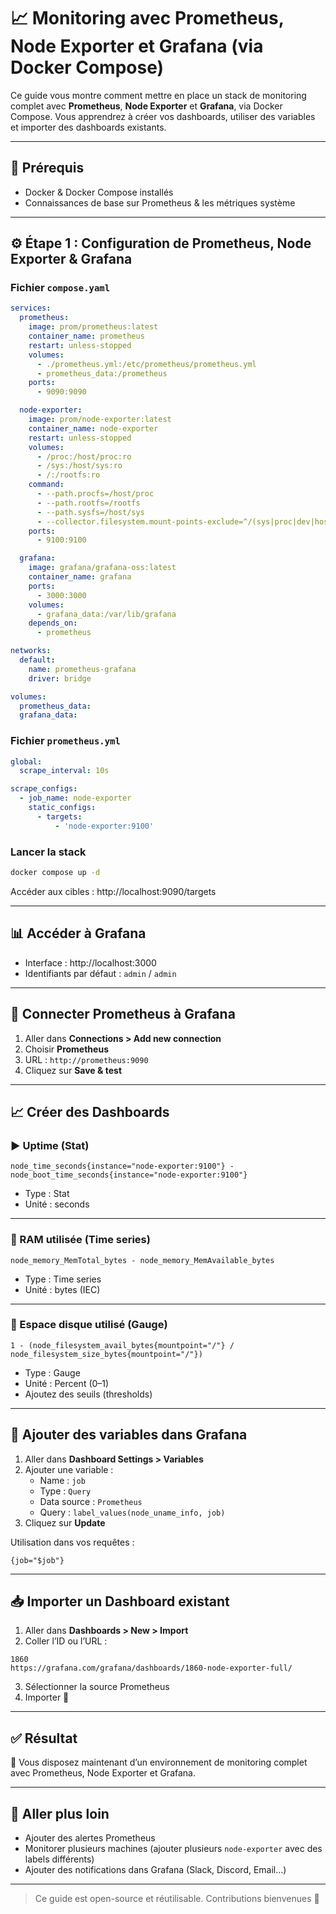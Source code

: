 # 📈 Monitoring avec Prometheus, Node Exporter et Grafana (via Docker Compose)

Ce guide vous montre comment mettre en place un stack de monitoring complet avec **Prometheus**, **Node Exporter** et **Grafana**, via Docker Compose. Vous apprendrez à créer vos dashboards, utiliser des variables et importer des dashboards existants.

---

## 🧰 Prérequis

- Docker & Docker Compose installés
- Connaissances de base sur Prometheus & les métriques système

---

## ⚙️ Étape 1 : Configuration de Prometheus, Node Exporter & Grafana

### Fichier `compose.yaml`

```yaml
services:
  prometheus:
    image: prom/prometheus:latest
    container_name: prometheus
    restart: unless-stopped
    volumes:
      - ./prometheus.yml:/etc/prometheus/prometheus.yml
      - prometheus_data:/prometheus
    ports:
      - 9090:9090

  node-exporter:
    image: prom/node-exporter:latest
    container_name: node-exporter
    restart: unless-stopped
    volumes:
      - /proc:/host/proc:ro
      - /sys:/host/sys:ro
      - /:/rootfs:ro
    command:
      - --path.procfs=/host/proc
      - --path.rootfs=/rootfs
      - --path.sysfs=/host/sys
      - --collector.filesystem.mount-points-exclude=^/(sys|proc|dev|host|etc)($$|/)
    ports:
      - 9100:9100

  grafana:
    image: grafana/grafana-oss:latest
    container_name: grafana
    ports:
      - 3000:3000
    volumes:
      - grafana_data:/var/lib/grafana
    depends_on:
      - prometheus

networks:
  default:
    name: prometheus-grafana
    driver: bridge

volumes:
  prometheus_data:
  grafana_data:
```

### Fichier `prometheus.yml`

```yaml
global:
  scrape_interval: 10s

scrape_configs:
  - job_name: node-exporter
    static_configs:
      - targets:
          - 'node-exporter:9100'
```

### Lancer la stack

```bash
docker compose up -d
```

Accéder aux cibles : http://localhost:9090/targets

---

## 📊 Accéder à Grafana

- Interface : http://localhost:3000
- Identifiants par défaut : `admin` / `admin`

---

## 🔗 Connecter Prometheus à Grafana

1. Aller dans **Connections > Add new connection**
2. Choisir **Prometheus**
3. URL : `http://prometheus:9090`
4. Cliquez sur **Save & test**

---

## 📈 Créer des Dashboards

### ▶️ Uptime (Stat)

```promql
node_time_seconds{instance="node-exporter:9100"} - node_boot_time_seconds{instance="node-exporter:9100"}
```

- Type : Stat  
- Unité : seconds

---

### 🧠 RAM utilisée (Time series)

```promql
node_memory_MemTotal_bytes - node_memory_MemAvailable_bytes
```

- Type : Time series  
- Unité : bytes (IEC)

---

### 💽 Espace disque utilisé (Gauge)

```promql
1 - (node_filesystem_avail_bytes{mountpoint="/"} / node_filesystem_size_bytes{mountpoint="/"})
```

- Type : Gauge  
- Unité : Percent (0–1)  
- Ajoutez des seuils (thresholds)

---

## 🧩 Ajouter des variables dans Grafana

1. Aller dans **Dashboard Settings > Variables**
2. Ajouter une variable :
   - Name : `job`
   - Type : `Query`
   - Data source : `Prometheus`
   - Query : `label_values(node_uname_info, job)`
3. Cliquez sur **Update**

Utilisation dans vos requêtes :

```promql
{job="$job"}
```

---

## 📥 Importer un Dashboard existant

1. Aller dans **Dashboards > New > Import**
2. Coller l’ID ou l’URL :

```
1860
https://grafana.com/grafana/dashboards/1860-node-exporter-full/
```

3. Sélectionner la source Prometheus
4. Importer 🎉

---

## ✅ Résultat

🎉 Vous disposez maintenant d’un environnement de monitoring complet avec Prometheus, Node Exporter et Grafana.

---

## 🔭 Aller plus loin

- Ajouter des alertes Prometheus
- Monitorer plusieurs machines (ajouter plusieurs `node-exporter` avec des labels différents)
- Ajouter des notifications dans Grafana (Slack, Discord, Email…)

---

> Ce guide est open-source et réutilisable. Contributions bienvenues 🚀
